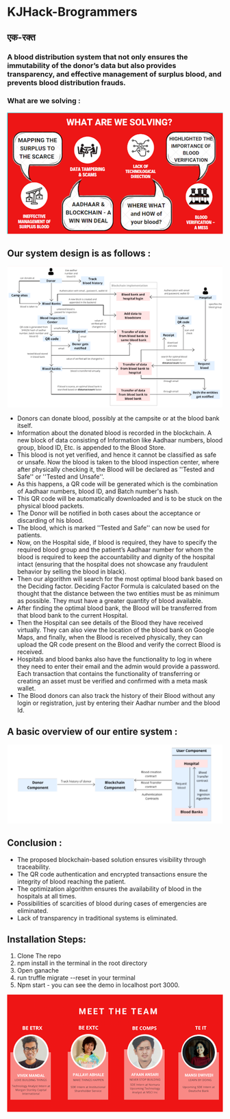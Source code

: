 # KJHack-Brogrammers

## एक-रक्त

### A blood distribution system that not only ensures the immutability of the donor’s data but also provides transparency, and effective management of surplus blood, and prevents blood distribution frauds.

### What are we solving :

![Alt text](src/Readme/1.png?raw=true "Title")

## Our system design is as follows :

![Alt text](src/Readme/3.png?raw=true "Title")

- Donors can donate blood, possibly at the campsite or at the blood bank itself.
- Information about the donated blood is recorded in the blockchain. A new block of data consisting of Information like Aadhaar numbers, blood group, blood ID, Etc. is appended to the Blood Store.
- This blood is not yet verified, and hence it cannot be classified as safe or unsafe. Now the blood is taken to the blood inspection center, where after physically checking it, the Blood will be declared as ''Tested and Safe'' or ''Tested and Unsafe''.
- As this happens, a QR code will be generated which is the combination of Aadhaar numbers, blood ID, and Batch number's hash.
- This QR code will be automatically downloaded and is to be stuck on the physical blood packets.
- The Donor will be notified in both cases about the acceptance or discarding of his blood.
- The blood, which is marked ''Tested and Safe'' can now be used for patients.
- Now, on the Hospital side, if blood is required, they have to specify the required blood group and the patient’s Aadhaar number for whom the blood is required to keep the accountability and dignity of the hospital intact (ensuring that the hospital does not showcase any fraudulent behavior by selling the blood in black).
- Then our algorithm will search for the most optimal blood bank based on the Deciding factor. Deciding Factor Formula is calculated based on the thought that the distance between the two entities must be as minimum as possible. They must have a greater quantity of blood available.
- After finding the optimal blood bank, the Blood will be transferred from that blood bank to the current Hospital.
- Then the Hospital can see details of the Blood they have received virtually. They can also view the location of the blood bank on Google Maps, and finally, when the Blood is received physically, they can upload the QR code present on the Blood and verify the correct Blood is received.
- Hospitals and blood banks also have the functionality to log in where they need to enter their email and the admin would provide a password. Each transaction that contains the functionality of transferring or creating an asset must be verified and confirmed with a meta mask wallet.
- The Blood donors can also track the history of their Blood without any login or registration, just by entering their Aadhar number and the blood Id.

## A basic overview of our entire system :

![Alt text](src/Readme/4.png?raw=true "Title")

## Conclusion :

- The proposed blockchain-based solution ensures visibility through traceability.
- The QR code authentication and encrypted transactions ensure the integrity of blood reaching the patient.
- The optimization algorithm ensures the availability of blood in the hospitals at all times.
- Possibilities of scarcities of blood during cases of emergencies are eliminated.
- Lack of transparency in traditional systems is eliminated.

## Installation Steps:

1. Clone The repo
2. npm install in the terminal in the root directory
3. Open ganache
4. run truffle migrate --reset in your terminal
5. Npm start - you can see the demo in localhost port 3000.

![Alt text](src/Readme/2.png?raw=true "Title")
